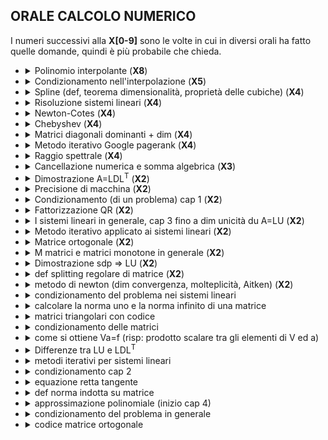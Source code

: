 <!-- Add LaTeX support to Markdown
<script type="text/javascript"
  src="https://cdnjs.cloudflare.com/ajax/libs/mathjax/latest/MathJax.js?config=TeX-AMS_CHTML">
</script>
<script type="text/x-mathjax-config">
  MathJax.Hub.Config({
    tex2jax: {
      inlineMath: [['$','$'], ['\\(','\\)']],
      processEscapes: true},
      jax: ["input/TeX","input/MathML","input/AsciiMath","output/CommonHTML"],
      extensions: ["tex2jax.js","mml2jax.js","asciimath2jax.js","MathMenu.js","MathZoom.js","AssistiveMML.js", "[Contrib]/a11y/accessibility-menu.js"],
      TeX: {
      extensions: ["AMSmath.js","AMSsymbols.js","noErrors.js","noUndefined.js"],
      equationNumbers: {
      autoNumber: "AMS"
      }
    }
  });
</script>
 -->

## ORALE CALCOLO NUMERICO

I numeri successivi alla **X[0-9]** sono le volte in cui in diversi orali
ha fatto quelle domande, quindi è più probabile che chieda.

- <details><summary>Polinomio interpolante (<b>X8</b>)</summary>

  Ascisse tra di loro distinte:
  $$a \leq x_0 < x_1 < ... < x_n \leq b$$

  ### Definizione

  Un **_polinomio interpolate_** di $f(x)$ sulle ascisse, è $p(x_i) = f_i$, dove
  $f_i \equiv f(x_i)$, ed $i = 0,1,...,n$.

  ### Teorema 4.1 - Esistenza e unicità di $p(x)$

  Date le ascisse, esiste ed è unico il polinomio $p(x) \in \prod_n$ che
  soddisfa definizione di polinomio interpolante.

  ##### Dimostrazione

  Un generico $p(x) \in \prod_n$ avrà la seguente forma:
  $$p(x) = \sum_{k = 0}^n a_k x^k$$
  in cui coefficienti $\{a_k\}$ sono da determinare, in modo da soddisfare
  la definizione. Cosi facendo, si perviene al seguente sistema di equazioni
  lineari $Va = f$ in cui:

  $$
  \begin{pmatrix}
    x_0^0  & x_0^1  & ... & x_0^n  \\
    x_1^0  & x_1^1  & ... & x_1^n  \\
    \vdots & \vdots &     & \vdots \\
    x_n^0  & x_n^1  & ... & x_n^n
  \end{pmatrix},\ \ \ \ \
  a =
  \begin{pmatrix}
    a_0 \\
    a_1 \\
    \vdots \\
    a_n
  \end{pmatrix},\ \ \ \ \
  f =
  \begin{pmatrix}
    f_0 \\
    f_1 \\
    \vdots \\
    f_n
  \end{pmatrix}
  $$

  La matrice $V$ è una matrice di $Vandermonde$ (trasposta), che è univocamente
  definita dalle ascisse $\{x_i\}$. Una delle proprietà di essa è
  $$det(V) = \prod_{i > j}(x_i - x_j)$$
  Dato che le ascisse sono tra loro distante, allora $V$ risulta essere
  nonsingolare. Pertanto, esiste ed è unica la soluzione dei sistema lineare,
  ovvero esiste ed è unico il polinomio soddisfacente la definizione di
  **_polinomio interpolante_**

  </details>

- <details><summary>Condizionamento nell'interpolazione (<b>X5</b>)</summary>

  ### Condizionamento del problema della valutazione del polinomio interpolante

  Consideriamo che le ascisse come parametri fissati, riguardando le $f_i$ come
  gli unici dati di ingresso. In questo caso l'analisi di **_condizionamento_**
  verrà condotta sugli errori assoluti. Sono dunque:

  $$p(x)=\sum_{k=0}^n f_k L_{k n}(x)$$
  $$p'(x)=\sum_{k=0}^n f_k' L_{k n}(x)$$

  i polinomi interpolanti, esperessi nella forma di Lagrange, costruiti a
  partire dai dati esatti $f_i$ e quelli perturbati $f_i'$.
  Si ottiene pertanto:

  $$
  \begin{align*}
  \vert p(x) - p'(x)\vert  & = {forma\ completa} = {si\ racoglie\ Lagrange} \\
  & \leq {\vert Lagrange\vert \ e\ \vert (f_k - f_k')\vert } \\
  & \leq {si\ prende\ come\ costante\ il\ max_k(f_k - f_k')} \\
  & = \{{\lambda\ =\ \sum\ Lagrange}\} \\
  & = {\lambda_n(x) * max_k(f_k - f_k')}\\
  \end{align*}
  $$

  in qui $\lambda_n(x)$ è detta funzione di Lebesgue.

  $$\Vert p - p'\Vert  \leq \Vert \lambda_n\Vert  * \Vert f - f'\Vert  \equiv \Lambda_n * \Vert f - f'\Vert $$

  La costante di Lebesgue $\Lambda_n$, che misura la massima amplificazione
  sul risultato dell'errore sui dati di ingresso, definisce, pertanto,
  il **_numero di condizionamento_** del problema,

  - $\Lambda_n \geq O(\log n) \rightarrow \infty$, per $n \rightarrow \infty$. Pertanto problema diventa
  progressivamente malcondizionato, al crescere di `n`.
  </details>

- <details><summary>Spline (def, teorema dimensionalità, proprietà delle cubiche) (<b>X4</b>)</summary>

  $C^{(k)}$ denota l'insieme delle funzioni $f: \R \rightarrow \R$ derivabili
  $k$ volte, con derivata $k$-esima continua. Ove necessario, il dominio di $f$
  può essere ristretto ad un particolare intervallo $[a, b] \subset \R$

  $$\Delta = \{a = x_0 < x_1 < ... < x_n = b\}$$

  ### Definizione

  La nuova funzione sarà una funzione _polinomiale_ a _tratti_. Più interpolante
  esattamente, se:

  1. $s_m(x) \in C^{m-1}$ sull'intervallo $[a,b]$, e inoltre,
  2. $s_m\vert_{[x_{i-1}, x_i]}(x) \in \prod_m,\ \ \ \ i = 1, ..., n$

  Allora diremo che $s_m(x)$ è una **_spline di grado m_** sulla partizione
  $\Delta$. Se, inoltre

  $$s_m(x_i) = f_i,\ \ \ \ \ i = 0, 1, ..., n$$

  Allora diremo che la **_spline_** interpola la funzione $f(x)$ nei nodi di
  tale partizione.

  ### Teorema (4.10)

  Se $s_m(x)$ è una spline di grado $m$ sulla partizione $\Delta$, allora
  $s_m'(x)$ è una spline di grado $m - 1$ sulla stessa partizione.

  ### Teorema (4.11?) dimensionalità

  L'insieme delle funzioni `spline` di grado $m$ definite sulla partizione
  ($\Delta$) è uno spazio vettoriale di dimensione $m + n$.

  Una conseguenza di questa teorema è che sono necessarie $m + n$ condizioni
  (indipendenti) per individuare univocamente la spline interpolante una
  funzione sulla partizione $\Delta$ assegnata.

  ### Proprieta delle spline cubiche

  1. Spline **naturale**
     $$s_3''(a) = 0,\ \ \ \ s_3''(b) = 0$$

  2. Spline **completa**
     $$s_3'(a) = f'(a),\ \ \ \ s_3'(b) = f'(b)$$

  3. Spline **periodica**
     $$s_3'(a) = s_3'(b),\ \ \ \ s_3''(a) = s_3''(b)$$

  - Condizioni **not-a-knot**
    In questo caso, per evitare altre 3 condizioni precedenti, basta che vale
    una di questi due (sono equivalenti, osservando che, in virtù del teorema
    4.10, $s_3'''\vert_{x_{t-1},x_t}(x) \in \prod_0$):
    $$
      s_3'''\vert_{[x_0,x_1]}(x_1) = \
      s_3'''\vert_{[x_1,x_2]}(x_1),\ \ \ \ \
      s_3'''\vert_{[x_{n-2},x_{n-1}]}(x_{n-1}) = \
      s_3'''\vert_{[x_{n-1},x_{n}]}(x_{n-1})
    $$
    $$
      \frac{s_3''(x_1) - s_3''(x_0)}{x_1 - x_0} = \
      \frac{s_3''(x_2) - s_3''(x_1)}{x_2 - x_1},\ \ \ \ \
      \frac{s_3''(x_{n-1}) - s_3''(x_{n-2})}{x_{n-1} - x_{n-2}} = \
      \frac{s_3''(x_n) - s_3''(x_{n-1})}{x_n - x_{n-1}}
    $$

  </details>

- <details><summary>Risoluzione sistemi lineari (<b>X4</b>)</summary>

  ### Sistemi lineari

  E noto che tali sistemi possono essere scritti nella forma $A x = b$.
  Dove $A = (a_{ij}) \in \R^{m \times n}$ è la matrice dei coefficienti,
  $b = (b_i) \in \R^m$ è il vettore dei termini noti e, infine,
  $x = (x_i) \in \R^n$ è il vettore delle incognite.
  Pertatno, la soluzione del sistema lineare esiste ed è unica
  $$x = A^{-1}b$$
  Tuttavia, questa espressione formale della soluzione non induce,
  generalmente, un metodo di risoluzione efficiente.

  Nella trattazione seguente sarà sempre assunto che $m > n$ e, inoltre,
  che la matrice $A$ abbia rango massimo, ovvero $rank(A) = n$. Queste
  assunzioni coprono una significativa parte dei problemi che derivano
  dalle applicazioni.

  ### Casi semplici

  1. Matrici diagonali
     - $x_i = \frac{b_i}{a_{ii}}$
     - $n$ flop
     - $n$ spazio
  2. Matrici triangolari
     - $x_i = \frac{b_i - \sum_{j=1}^{i-1}(a_{ij} x_j)}{a_{nn}}$
     - $\sim n^2$ flop
     - $\frac{n^2}{2}$ spazio
  3. Matrici ortogonali
     - $x = A^T b$, in matrici ortogonali $A^{-1} = A^T$
     - $2n^2$ flop
     - $n^2$ spazio

  ### Fattorizazione

  Idea base ottenere una fattorizzazione della matrice di coeficienti
  $A = F_1 * F_2 * ... * F_k$ con $F_i \in R^{n \times n}$
  dove i fattori ($F_i$) sono matrici nonsingolari. Soluzione può
  essere calcolato, risolvendo seguenti sistemi lineari:

  $$F_1 * x_1 = b$$
  $$F_2 * x_2 = x_1$$
  $$...$$
  $$F_k * x_k = x_{k-1}$$
  $$x \equiv x_k$$

  Acluni metodi di fattorizzazione:

  - $LU$
  - $QR$
  - $LDL^T$ per simmettriche definite positive

   </details>

- <details><summary>Newton-Cotes (<b>X4</b>)</summary>

  Si considera l'approssimazione di $f(x)$ fornita dal polinomio interpolante
  su $n+1$ ascisse equidistanti.

  $$p(x_i) = f(x_i),\ \ \ \ i = 0, 1, ..., n$$
  $$x_i = a + i * h,\ \ \ \ h = \frac{b - a}{n}$$

  Considerando la forma di Lagrange di polinomio, si ha:

  $$
  I(f) \approx \int_a^b \sum_{k=0}^{n}(f_k L_{kn}(x))dx\
  =\sum_{k=0}^n(f_k \int_a^b L_{kn}(x)dx\\
  = h \sum_{k=0}^n(f_k \int_a^b \prod_{j=0,j!=k}^{n}\frac{t - j}{k - j}dt)\\
  $$

  Nel ultimo passaggio utilizzata la trasformazione $x_t = a + th$.
  Pertanto la formula è
  $$I_n(f) \equiv \frac{b - a}{n} \sum_{k=0}^n(c_{kn} * f_k)$$
  in cui
  $$c_{kn} = \int_a^b\prod_{j=0,j!=k}^{n}\frac{t - j}{k - j}dt,\ \ \ \ k = 0, 1, ..., n$$
  definisce l'approssimazione di $I(f)$ cercata. Essa difinisce la generica
  _**formula di quadratura** di Newton-Cotes_.

  Si distinguano casi:

  - $n = 1$ allora è la _formula dei trapezi_
  - $n = 2$ allora è la _formula di Simpson_
  </details>

- <details><summary>Chebyshev (<b>X4</b>)</summary>

  ### Definizione

  $$T_0(x) \equiv 1$$
  $$T_1(x) = x$$
  $$T_{k+1}(x) = 2xT_k(x) - T_{k - 1}(x),\ \ \ \ k = 1, 2, ...$$

  1. $T_k(x)$ è un polinomio di grado esatto $k$,
  2. Il coefficiente principale di $T_k(x)$ è $2^{k - 1},\ \ \ \ k = 1, 2, ...$
  3. La famiglia di polinomi {$\hat{T}_k$}, in cui
     $$\hat{T}_0(x) = T_0(x),\ \ \ \ \hat{T}_k(x) = 2^{1 - k}T_k(x),\ \ \ \ k = 1, 2, ...$$
  4. Ponendo $x = \cos \theta,\ \ \ \ \theta \in [0,\pi].$ per parametrizzare
     i punti dell'intervallo [-1,1] rispetto a $\theta$, e considerando che
     $\cos(k\theta+\theta) + \cos(k\theta-\theta) = 2\cos(k\theta)\cos(\theta)$,
     si ottiente:
     $$T_k(x) \equiv T_k(\cos(\theta)) = \cos(k\theta),\ \ \ \ k = 0, 1, ...$$

  ### Gli zeri

  Gli zeri di $T_k(x)$, tra loro tutti distinti, sono dati da:
  $$x_{i}^{(k)} = \cos\left(\frac{(2i + 1)\pi}{2k}\right), \ \ \ \ i = 0, 1, ..., k - 1$$

  Inoltre, la costante di Legesgue è $\Lambda_n \approx \frac{2}{\pi}\log n$

  </details>

- <details><summary>Matrici diagonali dominanti + dim (<b>X4</b>)</summary>

  ### Definizione

  Data una matrice $A = (a\_{ij}) \in \R^{x \times n}, si dice che essa è:

  - diagonale dominate per righe se
    $$\vert a_{ii}\vert  > \sum_{j \neq i}\vert a_{ij}\vert ,\ \ \ \ i = 1, ..., n$$
  - diagonale dominate per colonne se
    $$\vert a_{ii}\vert  > \sum_{j \neq i}\vert a_{ji}\vert ,\ \ \ \ i = 1, ..., n$$

  ### Lemma 3.4

  Se una matrice $A$ è diagonale dominante per righe (rispettiva-mente, per colonne), allora tali sono tutte le sui sotto matrici principali.

  ##### Dimostrazione lemma 3.4

  Dalla definizione di sottomatrici principali, si ha che tali sono quelli che
  alla diagonale principale hanno elementi che sono anche elementi di diagonale
  principale di martrice sorgente.

  Dalla definizione di sottomatrici principale è ovvio che righe e collone di
  matrice sorgente non cambiano tranne perdere elementi, ma questo significa
  che somma di valori assoluti diminuisce o rimane uguale (in caso elementi
  nulli), ma valore di elementi in diagonale rimane sempre stesso.

  ### Lemma 3.5

  Una matrice $A$ è diagonale dominate per riche (rispettivamente, per colonne)
  se e solo se $A^T$ è diagonale dominante per colonne(rispettivamente, per righe)

  ##### Dimostrazione lemma 3.5

  Questo è ovvio, dato che matrice trasposta nient'altro che la matrice sorgente
  con collone fatti di righe, e righe fatte di collone, questo significa che
  solamente elementi in prindcipale diagonale rimangono uguali, ma da qui
  è ovvio che se matrice principale è diagonale dominante per righe (colonne),
  allora sua trasposta sarà diagonale dominate per colonne (righe).
  </details>

- <details><summary id="google-pagerank">Metodo iterativo Google pagerank (<b>X4</b>)</summary>

  Prolbema può essere riformulata in seguente sistema lineare:
  $$A\hat{x} \equiv (I - pS)\hat{x} = \frac{1-p}{n}e \equiv b$$
  Dalla dimensione di $A$ è impensabile applicare la fattorizzazione diretta.
  La matrice $A$ ha una importate caratteristica, essere scritta in forma:
  $$A = I - B,\ \ \ \ B \geq 0,\ \ \ \ \rho(B) < 1$$
  Infatti, nel nostro caso, $S \geq 0$, $\rho(S) = 1$ e $p < 1$.

  ### Splitting regolari di matrici

  $$M^{-1} \geq 0,\ \ \ \ N \geq 0$$

  ### Lemma 6.1

  Siano $A, B \in \R^{n \times n}$, $A \geq B \geq 0$. Allora
  $A^i \geq B^i \geq 0$, $i \geq 0$.

  ### Lemma 6.2

  Siano $A, B \in \R^{n \times n}$, $A \geq B \geq 0$. Allora
  $\rho(A) \geq \rho(B)$.

  ### Criterio di arresto

  $$r_k = Ax_k - b$$

  ### I metodi di Jacobi e Gauss-Seidel

  $$A = D - L - U$$
  in cui:

  - $D$ è diagonale;
  - $L$ è strettamente triangolare inferiore;
  - $U$ è strettamente triangolare superiore.

  </details>

- <details><summary id="raggio-spettrale">Raggio spettrale (<b>X4</b>)</summary>

  $$ \hat{x} = (H + v \Delta^T)\hat{x} \equiv S\hat{x},$$
  dove
  $$v = \frac{1}{n}e,\ \ \ \ e = (1, ..., 1)^T \in \R^n.$$

  ### Teorema 6.1

  La matrice $S$ definita prima soddisfa le seguenti proprietà (e
  disuguaglianze si intendono valere per ogni elemento):

  1. $S \leq 0$;
  2. $e^T S = e^T$;
  3. $\lambda = 1$ è il **_raggio spettrale_** di $S$.

  ### Dimostrazione

  La dimostrazione dei primi due punti è immediata. Riguardo al'ultimo punto,
  osserviamo che dal secondo segue che $\lambda = 1$ è autovalore di $S^T$ e,
  quindi, di $S$. Osservando che $p(S) \leq \\vert S\\vert $ per ogni norma indotta su
  matrice, la tesi si completa in virtù del punto $1$, da cui si ottiene:
  $1 = \\vert e^T S\\vert_{\infty} = \\vert S\\vert_1$.

  </details>

- <details><summary>Cancellazione numerica e somma algebrica (<b>X3</b>)</summary>

  **_Cancellazione numerica_** è la conseguenza più grave della rappresentazione
  con precisione finita dei numeri reali all'interno di un calcolatore.

  Tale fenomeno consiste nella perdita di cifre significative, dovuta a un'operazione di sottrazione tra due numeri "quasi uguali". Il termine "quasi uguali", indica che i due operandi hanno le prime $t$ cifre uguali con $t \in \N$, $t > 0$.

  Con **_somma algebrica_** si intende l'operazione di addizione o sottrazione di
  numeri complessi (quindi anche reali e a maggior ragione anche interi).

  Il problema è quello di stuidare il condizionamento di
  $$y = x_1 + x_2,\ \ \ \ x_1, x_2 \in \R,\ \ \ \ x_1 + x_2 \neq 0$$
  Denotando con $\varepsilon_1$ e $\varepsilon_2$ gli errori relativi sui dati
  iniziali, ed assumendo che nessun nuovo errore venga introdotto nel calcoli,
  si ottiene:

  $$
  y(1 + \varepsilon_y) = x_1(1 + \varepsilon_1) + x_2(1 + \varepsilon_2)\
  = x_1 + x_2 + x_1\varepsilon_1 + x_2\varepsilon_2
  $$

  Si ricava:

  $$
  \vert \varepsilon_y\vert  \leq \frac{\vert x_1\vert  + \vert x_2\vert }{\vert x_1 + x_2\vert }\varepsilon_x\
  \equiv \kappa \varepsilon_x,\ \ \ \ \varepsilon_x\
  = max\{\vert \varepsilon_1\vert , \vert \varepsilon_2\vert \}
  $$

  </details>

- <details><summary>Dimostrazione A=LDL<sup>T</sup> (<b>X2</b>)</summary>

  ### Matrice simmetrica definita positiva

  Una matrice $A \in \R^{n \times n}$ è sdp se è simmetrica (cioè, $A = A^T$) e,
  per ogni $x \in \R^n$, $x \neq 0$, risulta $x^T A x > 0$

  #### Lemma 3.7

  Tutte le sottomatrici principali di una matrice sdp sono sdp.

  #### Lemma 3.8

  Una matrice sdp è nonsingolare.

  ### Teorema 3.4

  Se $A$ è sdp, allora è fattorizzabile $LU$.

  #### <span id="sdp-LU-fattorizzabile">Dimostrazione</span>

  Dal Lemma 3.7, tutte le sottomatrici principali sono
  sdp e quindi, dal Lemma 3.8, segue che i corrispondenti minori
  principali sono tutti non nulli.

  ### Teorema 3.5

  Gli elementi diagonali di una matrice sdp sono positivi.

  ### Teorema 3.6

  A è sdp se e solo se
  $$A = LDL^T$$
  Dove

  - $L$ triangolare inferiore a diagonale unitaria.
  - $D$ diagonale con elementi diagonali positivi.

  #### Dimostrazione

  $A$ è fattorizzabile $LU$. Inoltre il fattore $U$ può essere scritto
  nella forma
  $$U = D\hat{U}$$
  con $D$ diagonale e $\hat{U}$ triangolare superiore a diagonale unitaria.
  Essendo, inoltre $A = A^T$, segue pertanto che:
  $$LD\hat{U} = A = A^T = (LD\hat{U})^T = \hat{U}^T D L^T$$
  Per l'unicità della fattorizzazione $LU$, essendo $\hat{U}^T$ triangolare
  inferiore a diagonale unitaria e $D L^T$ triangolare superiore, segue quindi
  che $\hat{U}^T = L$. Pertanto la fattorizzazione di teorema è ben definita.
  Rimane da dimostrare che gli elementi diagonali di $D$ sono positivi. In
  virtù del Teorema 3.5, basta dimostrare che $D$ è sdp. Evidentemente, $D$
  è simmetrica. Inoltre, comunque si fissi $x \neq 0$, esiste ed è unico il
  vettore $y \neq 0$ tale che $L^T y = x$. Segue pertanto che
  $$x^T D x = (L^T y)^T D (L^T y) = y^T LDL^T y = y^T A y > 0$$
  essendo $A$ sdp

  </details>

- <details><summary>Precisione di macchina (<b>X2</b>)</summary>

  ### Teorema 1.3

  Il più piccolo ed il più grand (in valore assoluto), tra i numeri di
  macchina diversi da 0, sono rispettivamente dati da:

  $$
  \begin{align*}
    &r_1 = b^{-v},\\ &r_2 = (1 - b^{-m})b^{\varphi},\ \ \ \ \varphi = b^s - v
  \end{align*}
  $$

  Numeri di machina sono $L = [-r_2, -r_1]\cup\{0\}\cup[r_1, r_2]$

  ### Teorema 1.4

  Se $x \in L$, $x \neq 0$, allora
  $$fl(x) = x(1 + \varepsilon_x),\ \ \ \ \vert \varepsilon_x\vert  \leq u$$
  dove

  $$
  u = \begin{cases}
      b^{1-m},\ in\ caso\ di\ troncamento,\\
      \frac{1}{2} b^{1-m},\ in\ caso\ di\ arrotondamento
  \end{cases}
  $$

  ##### Dimostrazione

  La **_precisione di macchina_** è definita da quantità $u$ in Teorema 1.4

  </details>

- <details><summary>Condizionamento (di un problema) cap 1 (<b>X2</b>)</summary>

  $$
  \vert \varepsilon_y\vert  \approx \left\vert  f'(x)\frac{x}{y}\right\vert  \vert \varepsilon_x\vert \
  \equiv \kappa \vert \varepsilon_x\vert
  $$

  Il fattore di amplificazione $\kappa$, che misura di quanto gli errori
  iniziali possono amplificarsi sul risultato finale, è denominato
  **_numero di condizione_** del problema.

  In generale, si distinguono i seguenti casi significativi:

  - $\kappa \approx 1$: gli errori sul risultato finale cono dello stesso
    ordine di quelli iniziali. In tal caso il problema si dice
    **ben condizionato**
  - $\kappa \gg 1$: gli errori sul risultato finale possono essere assai più
    grandi degli errori iniziali. In questo caso, il problema si dice
    **malcondizionato**

  Osservare che:

  <!-- 1. nel caso in cui si utilizzi una precisione di macchina $u$ e si abbia
     $\kappa \approx u^{-1}$, qualunque risultato sarà privo di significato -->

  </details>

- <details><summary>Fattorizzazione QR (<b>X2</b>)</summary>

  $$Ax = b,\ \ \ \ A \in \R^{m \times n},\ \ \ \ m > n \equiv rank(A)$$

  ### Teorema 3.8

  Data la matrice $A$, esistono:

  - $Q \in \R^{m \times m}$, ortogonale
  - $\hat{R} \in \R^{n \times n}$, triangolare superiore e non singolare

  tali che:
  $$A = QR \equiv Q\binom{\hat{R}}{O}$$

  </details>

- <details><summary>I sistemi lineari in generale, cap 3 fino a dim unicità du A=LU (<b>X2</b>)</summary>
  </details>
- <details><summary>Metodo iterativo applicato ai sistemi lineari (<b>X2</b>)</summary>

  <a href="#google-pagerank">Google pagerank</a>

  <a href="#raggio-spettrale">Raggio spettrale</a>

  </details>

- <details><summary>Matrice ortogonale (<b>X2</b>)</summary>

  **_Matrice ortogonale_** è una matrice invertibile tale che la sua trasposta coincide con la sua inversa.

  </details>

- <details><summary>M matrici e matrici monotone in generale (<b>X2</b>)</summary>

  Le $M$-matrici sono particolari matrici $monotone$, in quanto, se $A$ è una
  $M$-matrice allora
  $$Ax \leq C\ \ \ \ \Rightarrow\ \ \ \ I \leq A^{-1}C.\ I \leq CA^{-1}$$
  dove, al solito, le diseguaglianze si intendono elemento per elemento.

  <a href="#google-pagerank">Google pagerank</a>

  <a href="#raggio-spettrale">Raggio spettrale</a>

  </details>

- <details><summary>Dimostrazione sdp &rArr; LU (<b>X2</b>)</summary>

  ### <a href="#sdp-LU-fattorizzabile">Dimostrazione Teorema 3.4</a>

  </details>

- <details><summary>def splitting regolare di matrice (<b>X2</b>)</summary>
  </details>
- <details><summary>metodo di newton (dim convergenza, molteplicità, Aitken) (<b>X2</b>)</summa
  ry></details>
- <details><summary>condizionamento del problema nei sistemi lineari</summary>
  </details>
- <details><summary>calcolare la norma uno e la norma infinito di una matrice</summary>
  </details>
- <details><summary>matrici triangolari con codice</summary>
  </details>
- <details><summary>condizionamento delle matrici</summary>
  </details>
- <details><summary>come si ottiene Va=f (risp: prodotto scalare tra gli elementi di V ed a)</summary>
  </details>
- <details><summary>Differenze tra LU e LDL<sup>T</sup></summary>

  ### LU

  Se la matrice A può essere scritta come il prodotto di due fattori
  $$A = LU$$
  con $L$ triangolare inferiore a diagonale unitaria, e $U$ triangolare
  superiore, allora si dice che fattorizzabile LU.

  #### Teorema 3.1 Unicità della fattorizzazione $LU$

  Se la fattorizzazione esiste e A è nonsingolare, allora essa è unica

  ##### Dimostrazione

  Infatti, se $A = L_1 U_1 = L_2 U_2$ fossero due fattorizzazioni $LU$ di $A$
  allora seguirebbe che
  $$0 \neq det(A) = det(L_2 U_2) = det(L_2)det(U_2) = det(U_2)$$
  Pertanto $U_2$ è nonsingolare e, quindi,
  $$L_1^{-1}L_2 = U_1 U_2^{-1} \equiv D$$
  Tuttavia, essendo $L_1^{-1}L_2$ triangolare inferiore e $U_1 U_2^{-1}$
  triangolare superiore, segue che $D$ è diagonale. Inoltre, essendo la
  diagonale di $L_1^{-1}L_2$ unitaria, tale è anche quella di $D$, ovvero
  $D = I$. Discende quindi immediatamente che $L_1 = L_2$ e $U_1 = U_2$
  $.\square$

  #### Teorema 3.1 Unicità della fattorizzazione $LU$

  Se $A$ è nonsingolare, fattorizzazione esiste se e solo se tutti i minori
  principali di $A$ sono non nulli.

  Per definire le $L$ e $U$ dobbiamo applicare metodo di eliminazione
  di Gauss ([1](https://www.youmath.it/lezioni/algebra-lineare/matrici-e-vettori/831-eliminazione-di-gauss.html),
  [2](https://it.wikipedia.org/wiki/Metodo_di_eliminazione_di_Gauss)), con

  $$
  g_i \equiv \frac{1}{a_{ii}^{(i)}}\
  (0, ..., 0, a_{i+1,i}^{(i)}, ..., a_{ni}^{(i)})^T
  $$

  $$
  L = \begin{pmatrix}
    1      & 0      & \cdots    & 0      \\
    g_{21} & 1      & \ddots    & \vdots \\
    \vdots & \ddots & \ddots    & 0      \\
    g_{n1} & \cdots & g_{n,n-1} & 1
  \end{pmatrix},\ \ \ \ \
  U = \begin{pmatrix}
    a_{11}^{(1)} & \cdots &                     & a_{1n}^{(1)}       \\
    0            & \ddots &                     & \vdots             \\
    \vdots       & \ddots & a_{n-1,n-1}^{(n)-1} & a_{n-1, n}^{(n-1)} \\
    0            & \cdots & 0                   & a_{nn}^{(n)}
  \end{pmatrix}
  $$

  ### LDL<sup>T</sup>

  Per ottenere $D$ basta prendere elementi diagonali di $U$ in $LU$

  $$
  L = \begin{pmatrix}
    1      & 0      & \cdots    & 0      \\
    g_{21} & 1      & \ddots    & \vdots \\
    \vdots & \ddots & \ddots    & 0      \\
    g_{n1} & \cdots & g_{n,n-1} & 1
  \end{pmatrix},\ \ \ \ \
  D = \begin{pmatrix}
    a_{11}^{(1)} & 0      & \cdots              & 0            \\
    0            & \ddots & \ddots              & \vdots       \\
    \vdots       & \ddots & a_{n-1,n-1}^{(n)-1} & 0            \\
    0            & \cdots & 0                   & a_{nn}^{(n)}
  \end{pmatrix}
  $$

  [Come funziona](https://yewtu.be/watch?v=8JdJoc3HMA8).

  </details>

- <details><summary>metodi iterativi per sistemi lineari</summary>
  </details>
- <details><summary>condizionamento cap 2</summary>
  </details>
- <details><summary>equazione retta tangente</summary>
  </details>
- <details><summary>def norma indotta su matrice</summary>
  </details>
- <details><summary>approssimazione polinomiale (inizio cap 4)</summary>
  </details>
- <details><summary>condizionamento del problema in generale</summary>
  </details>
- <details><summary>codice matrice ortogonale</summary>
  </details>
